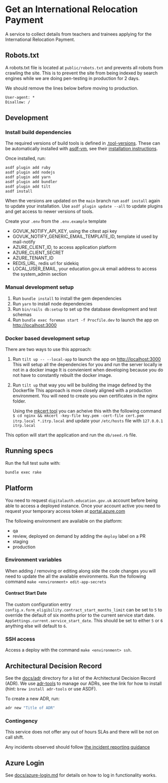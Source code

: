 # Get an International Relocation Payment

A service to collect details from teachers and trainees applying for the
International Relocation Payment.

## Robots.txt

A robots.txt file is located at `public/robots.txt` and prevents all robots from
crawling the site. This is to prevent the site from being indexed by search engines
while we are doing pen-testing in production for 2 days.

We should remove the lines below before moving to production.

```txt
User-agent: *
Disallow: /
```

## Development

### Install build dependencies

The required versions of build tools is defined in
[.tool-versions](.tool-versions). These can be automatically installed with
[asdf-vm](https://asdf-vm.com/), see their [installation
instructions](https://asdf-vm.com/#/core-manage-asdf).

Once installed, run:

```bash
asdf plugin add ruby
asdf plugin add nodejs
asdf plugin add yarn
asdf plugin add bundler
asdf plugin add tilt
asdf install
```

When the versions are updated on the `main` branch run `asdf install` again to update your
installation. Use `asdf plugin update --all` to update plugins and get access to
newer versions of tools.

Create your `.env` from the `.env.example` template

- GOVUK_NOTIFY_API_KEY, using the citest api key
- GOVUK_NOTIFY_GENERIC_EMAIL_TEMPLATE_ID, template id used by mail-notify
- AZURE_CLIENT_ID, to access application platform
- AZURE_CLIENT_SECRET
- AZURE_TENANT_ID
- REDIS_URL, redis url for sidekiq
- LOCAL_USER_EMAIL, your education.gov.uk email address to access the system_admin section

### Manual development setup

1. Run `bundle install` to install the gem dependencies
2. Run `yarn` to install node dependencies
3. Run `bin/rails db:setup` to set up the database development and test schemas
4. Run `bundle exec foreman start -f Procfile.dev` to launch the app on <http://localhost:3000>

### Docker based development setup

There are two ways to use this approach:

1. Run `tilt up -- --local-app` to launch the app on <http://localhost:3000>
   This will setup all the dependencies for you and run the server locally ie not in a docker image
   It is convienient when developing because you do not have to constantly rebuilt the docker image.

2. Run `tilt up` that way you will be building the image defined by the Dockerfile
   This approach is more closely aligned with a production environment.
   You will need to create you own certificates in the nginx folder.

   Using the [mkcert tool](https://github.com/FiloSottile/mkcert) you can acheive this with the following command
   `$ cd nginx && mkcert -key-file key.pem -cert-file cert.pem itrp.local *.itrp.local`
   and update your `/etc/hosts` file with `127.0.0.1       itrp.local`


This option will start the application and run the `db/seed.rb` file.

## Running specs

Run the full test suite with:

```bash
bundle exec rake
```

## Platform

You need to request `digitalauth.education.gov.uk` account before being able to access a deployed
instance.
Once your account active you need to request your temporary access token at
[portal.azure.com](https://portal.azure.com/#view/Microsoft_Azure_PIMCommon/ActivationMenuBlade/~/azurerbac)

The following environment are available on the platform:

- qa
- review, deployed on demand by adding the `deploy` label on a PR
- staging
- production

### Environment variables

When adding / removing or editing along side the code changes you will need to update the all the
available environments.
Run the following command `make <environment> edit-app-secrets`

#### Contract Start Date
The custom configuration entry `config.x.form_eligibility.contract_start_months_limit` can be set to `5` to override 
the default of six months prior to the current service start date.
`AppSettings.current.service_start_date`.
This should be set to either `5` or `6` anything else will default to `6`.

### SSH access

Access a deploy with the command `make <environment> ssh`.

## Architectural Decision Record

See the [docs/adr](docs/adr) directory for a list of the Architectural Decision
Record (ADR). We use [adr-tools](https://github.com/npryce/adr-tools) to manage
our ADRs, see the link for how to install (hint: `brew install adr-tools` or use
ASDF).

To create a new ADR, run:

```bash
adr new "Title of ADR"
```

### Contingency

This service does not offer any out of hours SLAs and there will be not on call shift.

Any incidents observed should follow [the incident reporting guidance](https://tech-docs.teacherservices.cloud/operating-a-service/incident-playbook.html)

## Azure Login

See [docs/azure-login.md](docs/azure-login.md) for details on how to log in functionality works.
